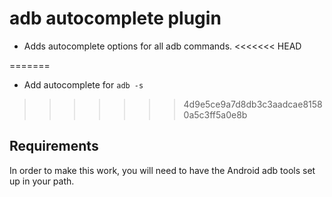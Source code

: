 # adb autocomplete plugin

* Adds autocomplete options for all adb commands.
<<<<<<< HEAD

=======
* Add autocomplete for `adb -s`
>>>>>>> 4d9e5ce9a7d8db3c3aadcae81580a5c3ff5a0e8b

## Requirements

In order to make this work, you will need to have the Android adb tools set up in your path.
